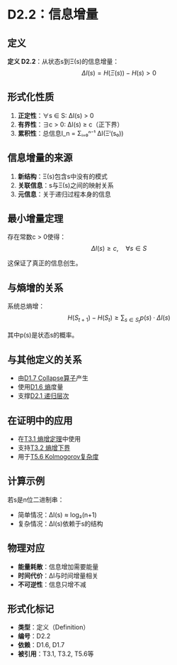 # D2.2：信息增量

## 定义

**定义 D2.2**：从状态s到Ξ(s)的信息增量：
$$\Delta I(s) = H(\Xi(s)) - H(s) > 0$$

## 形式化性质

1. **正定性**：∀s ∈ S: ΔI(s) > 0
2. **有界性**：∃c > 0: ΔI(s) ≥ c（正下界）
3. **累积性**：总信息I_n = Σᵢ₌₀ⁿ⁻¹ ΔI(Ξⁱ(s₀))

## 信息增量的来源

1. **新结构**：Ξ(s)包含s中没有的模式
2. **关联信息**：s与Ξ(s)之间的映射关系
3. **元信息**：关于递归过程本身的信息

## 最小增量定理

存在常数c > 0使得：
$$\Delta I(s) \geq c, \quad \forall s \in S$$

这保证了真正的信息创生。

## 与熵增的关系

系统总熵增：
$$H(S_{t+1}) - H(S_t) \geq \sum_{s \in S_t} p(s) \cdot \Delta I(s)$$

其中p(s)是状态s的概率。

## 与其他定义的关系

- 由[D1.7 Collapse算子](D1-7-collapse-operator.md)产生
- 使用[D1.6 熵](D1-6-entropy.md)度量
- 支撑[D2.1 递归层次](D2-1-recursive-level.md)

## 在证明中的应用

- 在[T3.1 熵增定理](T3-1-entropy-increase.md)中使用
- 支持[T3.2 熵增下界](T3-2-entropy-lower-bound.md)
- 用于[T5.6 Kolmogorov复杂度](T5-6-kolmogorov-complexity.md)

## 计算示例

若s是n位二进制串：
- 简单情况：ΔI(s) ≈ log₂(n+1)
- 复杂情况：ΔI(s)依赖于s的结构

## 物理对应

- **能量耗散**：信息增加需要能量
- **时间代价**：ΔI与时间增量相关
- **不可逆性**：信息只增不减

## 形式化标记

- **类型**：定义（Definition）
- **编号**：D2.2
- **依赖**：D1.6, D1.7
- **被引用**：T3.1, T3.2, T5.6等